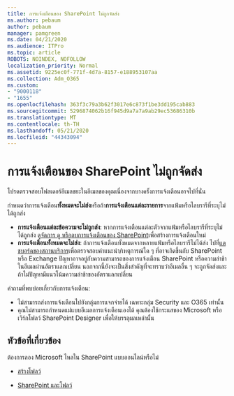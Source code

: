 ```yaml
---
title: การแจ้งเตือนของ SharePoint ไม่ถูกจัดส่ง
ms.author: pebaum
author: pebaum
manager: pamgreen
ms.date: 04/21/2020
ms.audience: ITPro
ms.topic: article
ROBOTS: NOINDEX, NOFOLLOW
localization_priority: Normal
ms.assetid: 9225ec0f-771f-4d7a-8157-e188953107aa
ms.collection: Adm_O365
ms.custom:
- "9000118"
- "1655"
ms.openlocfilehash: 363f3c79a3b62f3017e6c873f1be3dd195cab883
ms.sourcegitcommit: 5296874062b16f945d9a7a7a9ab29ec53686310b
ms.translationtype: MT
ms.contentlocale: th-TH
ms.lasthandoff: 05/21/2020
ms.locfileid: "44343094"
---
```

# <a name="sharepoint-alert-notifications-not-delivered"></a>การแจ้งเตือนของ SharePoint ไม่ถูกจัดส่ง

โปรดตรวจสอบโฟลเดอร์อีเมลขยะในอีเมลของคุณเนื่องจากบางครั้งการแจ้งเตือนอาจไปที่นั่น

กําหนดว่าการแจ้งเตือน**ทั้งหมดจะไม่ส่ง**หรือถ้า**การแจ้งเตือนแต่ละรายการ**จากแฟ้มหรือไลบรารีที่ระบุไม่ได้ถูกส่ง

- **การแจ้งเตือนแต่ละข้อความจะไม่ถูกส่ง**: หากการแจ้งเตือนแต่ละตัวจากแฟ้มหรือไลบรารีที่ระบุไม่ได้ถูกส่ง ดู[จัดการ ดู หรือลบการแจ้งเตือนของ SharePoint](https://support.office.com/article/manage-view-or-delete-sharepoint-alerts-99dfb19c-9a90-4a8c-aba1-aa8c8afb0de2)เพื่อสร้างการแจ้งเตือนใหม่
- **การแจ้งเตือนทั้งหมดจะไม่ส่ง**: ถ้าการแจ้งเตือนทั้งหมดจากหลายแฟ้มหรือไลบรารีไม่ได้ส่ง ไปที่[แดชบอร์ดของสถานบริการ](https://admin.microsoft.com/AdminPortal/Home#/servicehealth)เพื่อตรวจสอบคําแนะนํา/เหตุการณ์ใด ๆ ที่อาจเกิดขึ้นกับ SharePoint หรือ Exchange ปัญหาอาจอยู่กับความสามารถของการแจ้งเตือน SharePoint หรือความล่าช้าในอีเมลผ่านอัตราแลกเปลี่ยน นอกจากนี้ยังจะเป็นสิ่งสําคัญที่จะทราบว่าอีเมลอื่น ๆ จะถูกจัดส่งและถ้าไม่ปัญหามีแนวโน้มความล่าช้าของอัตราแลกเปลี่ยน

คําถามที่พบบ่อยเกี่ยวกับการแจ้งเตือน:

- ไม่สามารถส่งการแจ้งเตือนไปยังกลุ่มการแจกจ่ายได้ เฉพาะกลุ่ม Security และ O365 เท่านั้น
- คุณไม่สามารถกําหนดแม่แบบอีเมลการแจ้งเตือนเองได้ คุณต้องใช้กระแสของ Microsoft หรือเวิร์กโฟลว์ SharePoint Designer เพื่อให้บรรลุผลเหล่านั้น

## <a name="related-topics"></a>หัวข้อที่เกี่ยวข้อง

ต้องการลอง Microsoft ไหลใน SharePoint แบบออนไลน์หรือไม่

- [สร้างโฟลว์](https://support.office.com/article/a9c3e03b-0654-46af-a254-20252e580d01)

- [SharePoint และโฟลว์](https://flow.microsoft.com//blog/sharepoint-and-flow/)

